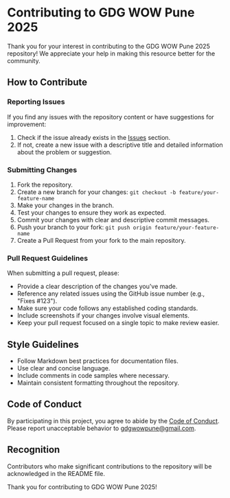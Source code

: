 # Contributing to GDG WOW Pune 2025

Thank you for your interest in contributing to the GDG WOW Pune 2025 repository! We appreciate your help in making this resource better for the community.

## How to Contribute

### Reporting Issues

If you find any issues with the repository content or have suggestions for improvement:

1. Check if the issue already exists in the [Issues](https://github.com/Pratham-bit800/GDG-WOW-PUNE-2025/issues) section.
2. If not, create a new issue with a descriptive title and detailed information about the problem or suggestion.

### Submitting Changes

1. Fork the repository.
2. Create a new branch for your changes: `git checkout -b feature/your-feature-name`
3. Make your changes in the branch.
4. Test your changes to ensure they work as expected.
5. Commit your changes with clear and descriptive commit messages.
6. Push your branch to your fork: `git push origin feature/your-feature-name`
7. Create a Pull Request from your fork to the main repository.

### Pull Request Guidelines

When submitting a pull request, please:

- Provide a clear description of the changes you've made.
- Reference any related issues using the GitHub issue number (e.g., "Fixes #123").
- Make sure your code follows any established coding standards.
- Include screenshots if your changes involve visual elements.
- Keep your pull request focused on a single topic to make review easier.

## Style Guidelines

- Follow Markdown best practices for documentation files.
- Use clear and concise language.
- Include comments in code samples where necessary.
- Maintain consistent formatting throughout the repository.

## Code of Conduct

By participating in this project, you agree to abide by the [Code of Conduct](CODE_OF_CONDUCT.md). Please report unacceptable behavior to [gdgwowpune@gmail.com](mailto:gdgwowpune@gmail.com).

## Recognition

Contributors who make significant contributions to the repository will be acknowledged in the README file.

Thank you for contributing to GDG WOW Pune 2025!
